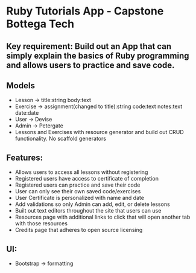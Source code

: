 # Ruby Tutorials App - Capstone Bottega Tech

## Key requirement: Build out an App that can simply explain the basics of Ruby programming and allows users to practice and save code.

## Models
- Lesson -> title:string body:text
- Exercise -> assignment(changed to title):string code:text notes:text date:date
- User -> Devise
- Admin -> Petergate
- Lessons and Exercises with resource generator and build out CRUD functionality.  No scaffold generators

## Features:
- Allows users to access all lessons without registering
- Registered users have access to certificate of completion
- Registered users can practice and save their code
- User can only see their own saved code/exercises
- User Certificate is personalized with name and date
- Add validations so only Admin can add, edit, or delete lessons
- Built out text editors throughout the site that users can use
- Resources page with additional links to click that will open another tab with those resources
- Credits page that adheres to open source licensing 

## UI:
- Bootstrap -> formatting


